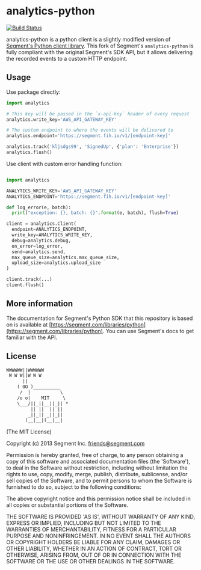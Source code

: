 # analytics-python

[![Build Status](https://travis-ci.org/FindHotel/analytics-python.svg?branch=master)](https://travis-ci.org/FindHotel/analytics-python)

analytics-python is a python client is a slightly modified version of [Segment's Python client library][segmentsdk]. This fork of Segment's `analytics-python` is fully compliant with the original Segment's SDK API, but it allows delivering the recorded events to a custom HTTP endpoint.

[segmentsdk]: https://github.com/segmentio/analytics-python

## Usage

Use package directly:

```python
import analytics

# This key will be passed in the `x-api-key` header of every request
analytics.write_key='AWS_API_GATEWAY_KEY'

# The custom endpoint to where the events will be delivered to
analytics.endpoint='https://segment.fih.io/v1/[endpoint-key]'

analytics.track('kljsdgs99', 'SignedUp', {'plan': 'Enterprise'})
analytics.flush()
```

Use client with custom error handling function:

```python

import analytics

ANALYTICS_WRITE_KEY='AWS_API_GATEWAY_KEY'
ANALYTICS_ENDPOINT='https://segment.fih.io/v1/[endpoint-key]'

def log_error(e, batch):
  print("exception: {}, batch: {}".format(e, batch), flush=True)

client = analytics.Client(
  endpoint=ANALYTICS_ENDPOINT,
  write_key=ANALYTICS_WRITE_KEY,
  debug=analytics.debug,
  on_error=log_error,
  send=analytics.send,
  max_queue_size=analytics.max_queue_size,
  upload_size=analytics.upload_size
)

client.track(...)
client.flush()
```

## More information

The documentation for Segment's Python SDK that this repository is based on is available at [https://segment.com/libraries/python](https://segment.com/libraries/python). You can use Segment's docs to get familiar with the API.

## License

```txt
WWWWWW||WWWWWW
 W W W||W W W
      ||
    ( OO )__________
     /  |           \
    /o o|    MIT     \
    \___/||_||__||_|| *
         || ||  || ||
        _||_|| _||_||
       (__|__|(__|__|
```

(The MIT License)

Copyright (c) 2013 Segment Inc. <friends@segment.com>

Permission is hereby granted, free of charge, to any person obtaining a copy of this software and associated documentation files (the 'Software'), to deal in the Software without restriction, including without limitation the rights to use, copy, modify, merge, publish, distribute, sublicense, and/or sell copies of the Software, and to permit persons to whom the Software is furnished to do so, subject to the following conditions:

The above copyright notice and this permission notice shall be included in all copies or substantial portions of the Software.

THE SOFTWARE IS PROVIDED 'AS IS', WITHOUT WARRANTY OF ANY KIND, EXPRESS OR IMPLIED, INCLUDING BUT NOT LIMITED TO THE WARRANTIES OF MERCHANTABILITY, FITNESS FOR A PARTICULAR PURPOSE AND NONINFRINGEMENT. IN NO EVENT SHALL THE AUTHORS OR COPYRIGHT HOLDERS BE LIABLE FOR ANY CLAIM, DAMAGES OR OTHER LIABILITY, WHETHER IN AN ACTION OF CONTRACT, TORT OR OTHERWISE, ARISING FROM, OUT OF OR IN CONNECTION WITH THE SOFTWARE OR THE USE OR OTHER DEALINGS IN THE SOFTWARE.

